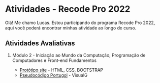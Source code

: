 <h1>Atividades - Recode Pro 2022</h1>
<p>Olá! Me chamo Lucas. Estou participando do programa Recode Pro 2022, aqui você poderá encontrar minhas atividade ao longo do curso.</p>

<h2>Atividades Avaliativas</h2>
<ol>
    <li>Módulo 2 - Iniciação ao Mundo da Computação, Programação de Computadores e Front-end Fundamentos</li>
    <ul>
        <li><a href="atividade-prática-módulo-2/protótipo-site">Protótipo site</a> - HTML, CSS, BOOTSTRAP</li>
        <li><a href="atividade-prática-módulo-2/pseudocódigo-portugol">Pseudocódigo Portugol</a> - VisualG</li>
    <ul>
</ol>
